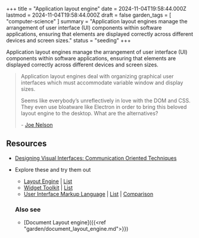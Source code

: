 +++
title = "Application layout engine"
date = 2024-11-04T19:58:44.000Z
lastmod = 2024-11-04T19:58:44.000Z
draft = false
garden_tags = [ "computer-science" ]
summary = "Application layout engines manage the arrangement of user interface (UI) components within software applications, ensuring that elements are displayed correctly across different devices and screen sizes."
status = "seeding"
+++

Application layout engines manage the arrangement of user interface (UI) components within software applications, ensuring that elements are displayed correctly across different devices and screen sizes.

> Application layout engines deal with organizing graphical user interfaces which must accommodate variable window and display sizes.
>
> Seems like everybody’s unreflectively in love with the DOM and CSS. They even use bloatware like Electron in order to bring this beloved layout engine to the desktop. What are the alternatives?
>
> \- [Joe Nelson](https://begriffs.com/posts/2017-04-13-longterm-computing-reading.html#application-layout)

## Resources
* [Designing Visual Interfaces: Communication Oriented Techniques](https://www.goodreads.com/book/show/344729.Designing\_Visual\_Interfaces)
* Explore these and try them out
  * [Layout Engine](https://en.wikipedia.org/wiki/Layout\_engine) | [List](https://en.wikipedia.org/wiki/List\_of\_layout\_engines)
  * [Widget Toolkit](https://en.wikipedia.org/wiki/Widget\_toolkit) | [List](https://en.wikipedia.org/wiki/List\_of\_widget\_toolkits)
  * [User Interface Markup Language](https://en.wikipedia.org/wiki/User\_interface\_markup\_language) | [List](https://en.wikipedia.org/wiki/List\_of\_user\_interface\_markup\_languages) | [Comparison](https://en.wikipedia.org/wiki/Comparison\_of\_user\_interface\_markup\_languages)

  ### Also see 
  - [Document Layout engine]({{<ref "garden/document_layout_engine.md">}})